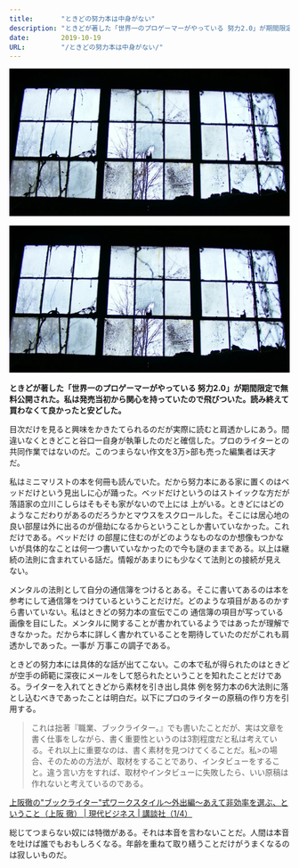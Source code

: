 ```yaml
---
title:       "ときどの努力本は中身がない"
description: "ときどが著した「世界一のプロゲーマーがやっている 努力2.0」が期間限定で無料公開された。私は発売当初から関心を持っていたので飛びついた。読み終えて買わなくて良かったと安どした。"
date:        2019-10-19
URL:         "/ときどの努力本は中身がない/"
---
```


![窓](./窓.webp)

<div align="right">
<img src="窓.webp" alt="画像3">
</div>

<b>ときどが著した「世界一のプロゲーマーがやっている 努力2.0」が期間限定で無料公開された。私は発売当初から関心を持っていたので飛びついた。読み終えて買わなくて良かったと安どした。</b>

目次だけを見ると興味をかきたてられるのだが実際に読むと肩透かしにあう。間違いなくときどこと谷口一自身が執筆したのだと確信した。プロのライターとの共同作業ではないのだ。このつまらない作文を3万>部も売った編集者は天才だ。

私はミニマリストの本を何冊も読んでいた。だから努力本にある家に置くのはベッドだけという見出しに心が踊った。ベッドだけというのはストイックな方だが落語家の立川こしらはそもそも家がないので上には
上がいる。ときどにはどのようなこだわりがあるのだろうかとマウスをスクロールした。そこには居心地の良い部屋は外に出るのが億劫になるからということしか書いていなかった。これだけである。ベッドだけ
の部屋に住むのがどのようなものなのか想像もつかないが具体的なことは何一つ書いていなかったので今も謎のままである。以上は継続の法則に含まれている話だ。情報があまりにも少なくて法則との接続が見え
ない。

メンタルの法則として自分の通信簿をつけるとある。そこに書いてあるのは本を参考にして通信簿をつけているということだけだ。どのような項目があるのかすら書いていない。私はときどの努力本の宣伝でこの
通信簿の項目が写っている画像を目にした。メンタルに関することが書かれているようではあったが理解できなかった。だから本に詳しく書かれていることを期待していたのだがこれも肩透かしであった。一事が
万事この調子である。

ときどの努力本には具体的な話が出てこない。この本で私が得られたのはときどが空手の師範に深夜にメールをして怒られたということを知れたことだけである。ライターを入れてときどから素材を引き出し具体
例を努力本の6大法則に落とし込むべきであったことは明白だ。以下にプロのライターの原稿の作り方を引用する。

> これは拙著『職業、ブックライター。』でも書いたことだが、実は文章を書く仕事をしながら、書く重要性というのは3割程度だと私は考えている。それ以上に重要なのは、書く素材を見つけてくることだ。私>の場合、そのための方法が、取材をすることであり、インタビューをすること。違う言い方をすれば、取材やインタビューに失敗したら、いい原稿は作れないと考えているのである。

[上阪徹の"ブックライター"式ワークスタイル～外出編～あえて非効率を選ぶ、ということ（上阪 徹） | 現代ビジネス | 講談社（1/4）](https://gendai.ismedia.jp/articles/-/37862)

総じてつまらない奴には特徴がある。それは本音を言わないことだ。人間は本音を吐けば誰でもおもしろくなる。年齢を重ねて取り繕うことだけがうまくなるのは寂しいものだ。
